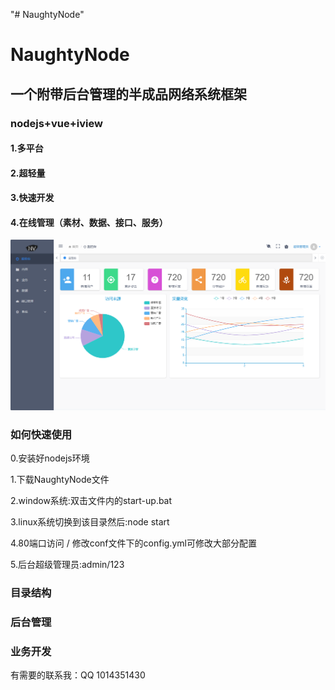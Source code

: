 "# NaughtyNode"  

# NaughtyNode  

## 一个附带后台管理的半成品网络系统框架  
### nodejs+vue+iview 
   
#### 1.多平台  
#### 2.超轻量  
#### 3.快速开发  
#### 4.在线管理（素材、数据、接口、服务）  


![image](https://github.com/jingqimao/NaughtyNode/blob/master/preview.jpg)  


###  如何快速使用  

0.安装好nodejs环境

1.下载NaughtyNode文件  

2.window系统:双击文件内的start-up.bat  

3.linux系统切换到该目录然后:node start  

4.80端口访问 / 修改conf文件下的config.yml可修改大部分配置  

5.后台超级管理员:admin/123  

###  目录结构  

###  后台管理  

###  业务开发  

有需要的联系我：QQ 1014351430
